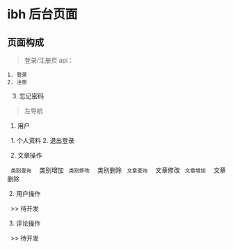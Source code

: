 # ibh 后台页面
## 页面构成

>登录/注册页
 api：
 
    1. 登录
    2. 注册
    3. 忘记密码

>左导航
  
  1. 用户
  
    1. 个人资料
    2. 退出登录
   
  2. 文章操作
  
   ` 类别查询
   ` 类别增加
   ` 类别修改
   ` 类别删除
   ` 文章查询
   ` 文章修改
   ` 文章增加
   ` 文章删除
   
  2. 用户操作
  
    >> 待开发
  
  3. 评论操作
  
    >> 待开发
